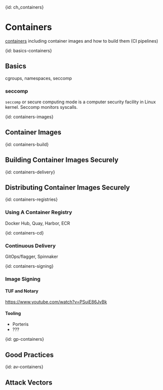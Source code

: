 {id: ch_containers}
# Containers

[containers](http://containerz.info/) including container images and how to build them (CI pipelines)

{id: basics-containers}
## Basics

cgroups, namespaces, seccomp
### seccomp

`seccomp` or secure computing mode is a computer security facility in Linux kernel. Seccomp monitors syscalls.

{id: containers-images}
## Container Images

{id: containers-build}
## Building Container Images Securely

{id: containers-delivery}
## Distributing Container Images Securely

{id: containers-registries}
### Using A Container Registry

Docker Hub, Quay, Harbor, ECR

{id: containers-cd}
### Continuous Delivery

GitOps/flagger, Spinnaker

{id: containers-signing}
### Image Signing

#### TUF and Notary

https://www.youtube.com/watch?v=PSujE86JvBk

#### Tooling

* Porteris
* ???

{id: gp-containers}
## Good Practices

{id: av-containers}
## Attack Vectors